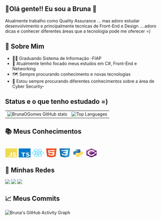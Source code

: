 ## 💜Olá gente!! Eu sou a Bruna 👋
<p>Atualmente trabalho como Quality Assurance ... mas adoro estudar desenvolvimento e principalmente tecnicas de Front-End e Design ....adoro dicas e conhecer diferentes áreas que a tecnologia pode me oferecer =) </p>

## 💫 Sobre Mim

- 👩‍🎓 Graduando Sistema de Informação -FIAP 
- 🌱 Atualmente tenho focado meus estudos em C#, Front-End e Networking  
- 🗺️ Sempre procurando conhecimento e novas tecnologias
- 🔭 Estou sempre procurando diferentes conhecimentos sobre a área de Cyber Security-   

## Status e o que tenho estudado =)

<table>
  <tr>
    <td>
      <img src="https://github-readme-stats.vercel.app/api?username=BrunaOGomes&show_icons=true&theme=dracula" alt="BrunaOGomes GitHub stats" />
    </td>
    <td>
      <img src="https://github-readme-stats.vercel.app/api/top-langs/?username=BrunaOGomes&layout=compact&theme=dracula" alt="Top Languages" />
    </td>
  </tr>
</table>

## 📚 Meus Conhecimentos

<div style="display: inline_block"><br>
  <img align="center" alt="Bruna-Js" height="30" width="40" src="https://raw.githubusercontent.com/devicons/devicon/master/icons/javascript/javascript-plain.svg">
  <img align="center" alt="Bruna-Ts" height="30" width="40" src="https://raw.githubusercontent.com/devicons/devicon/master/icons/typescript/typescript-plain.svg">
  <img align="center" alt="Bruna-React" height="30" width="40" src="https://raw.githubusercontent.com/devicons/devicon/master/icons/react/react-original.svg">
  <img align="center" alt="Bruna-HTML" height="30" width="40" src="https://raw.githubusercontent.com/devicons/devicon/master/icons/html5/html5-original.svg">
  <img align="center" alt="Bruna-CSS" height="30" width="40" src="https://raw.githubusercontent.com/devicons/devicon/master/icons/css3/css3-original.svg">
  <img align="center" alt="Bruna-Python" height="30" width="40" src="https://raw.githubusercontent.com/devicons/devicon/master/icons/python/python-original.svg">
  <img align="center" alt="Bruna-Csharp" height="30" width="40" src="https://raw.githubusercontent.com/devicons/devicon/master/icons/csharp/csharp-original.svg">
</div> 

## 🛜 Minhas Redes

<div> 
  <a href="https://instagram.com/bruugomes25" target="_blank"><img src="https://img.shields.io/badge/-Instagram-%23E4405F?style=for-the-badge&logo=instagram&logoColor=white"></a>
  <a href="mailto:brunaog25@gmail.com"><img src="https://img.shields.io/badge/-Gmail-%23333?style=for-the-badge&logo=gmail&logoColor=white"></a>
  <a href="https://www.linkedin.com/in/bruna-gomes-8052801b5" target="_blank"><img src="https://img.shields.io/badge/-LinkedIn-%230077B5?style=for-the-badge&logo=linkedin&logoColor=white"></a> 
</div>

## 📈 Meus Commits 

![Bruna's GitHub Activity Graph](https://github-readme-activity-graph.vercel.app/graph?username=BrunaOGomes&theme=dracula)
 
